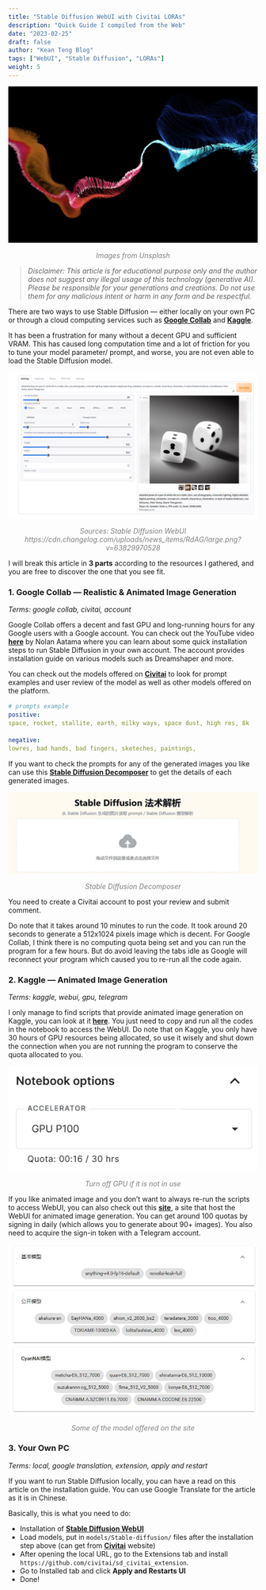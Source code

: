 ```yaml
---
title: "Stable Diffusion WebUI with Civitai LORAs"
description: "Quick Guide I compiled from the Web"
date: "2023-02-25"
draft: false
author: "Kean Teng Blog"
tags: ["WebUI", "Stable Diffusion", "LORAs"]
weight: 5
---
```


<img src="images/img1.jpg"  class = "center"/>
<p style="text-align: center; color:grey;"><i>Images from Unsplash</i></p>

> *Disclaimer: This article is for educational purpose only and the author does not suggest any illegal usage of this technology (generative AI). Please be responsible for your generations and creations. Do not use them for any malicious intent or harm in any form and be respectful.*

There are two ways to use Stable Diffusion — either locally on your own PC or through a cloud computing services such as [**Google Collab**](https://colab.research.google.com/) and [**Kaggle**](https://www.kaggle.com/).

It has been a frustration for many without a decent GPU and sufficient VRAM. This has caused long computation time and a lot of friction for you to tune your model parameter/ prompt, and worse, you are not even able to load the Stable Diffusion model.

<img src="images/img2.png"  class = "center"/>
<p style="text-align: center; color:grey;"><i>Sources: Stable Diffusion WebUI https://cdn.changelog.com/uploads/news_items/RdAG/large.png?v=63829970528</i></p>

I will break this article in **3 parts** according to the resources I gathered, and you are free to discover the one that you see fit.

### 1. Google Collab — Realistic & Animated Image Generation
*Terms: google collab, civitai, account*

Google Collab offers a decent and fast GPU and long-running hours for any Google users with a Google account. You can check out the YouTube video [**here**](https://www.youtube.com/@nolanaatama) by Nolan Aatama where you can learn about some quick installation steps to run Stable Diffusion in your own account. The account provides installation guide on various models such as Dreamshaper and more.

You can check out the models offered on [**Civitai**](https://civitai.com/) to look for prompt examples and user review of the model as well as other models offered on the platform.

```yaml {linenos=true}
# prompts example
positive:
space, rocket, stallite, earth, milky ways, space dust, high res, 8k

negative:
lowres, bad hands, bad fingers, sketeches, paintings,
```

If you want to check the prompts for any of the generated images you like can use this [**Stable Diffusion Decomposer**](https://spell.novelai.dev/) to get the details of each generated images.

<img src="images/img3.png"  class = "center"/>
<p style="text-align: center; color:grey;"><i>Stable Diffusion Decomposer</i></p>

You need to create a Civitai account to post your review and submit comment.

Do note that it takes around 10 minutes to run the code. It took around 20 seconds to generate a 512x1024 pixels image which is decent. For Google Collab, I think there is no computing quota being set and you can run the program for a few hours. But do avoid leaving the tabs idle as Google will reconnect your program which caused you to re-run all the code again.

### 2. Kaggle — Animated Image Generation
*Terms: kaggle, webui, gpu, telegram*

I only manage to find scripts that provide animated image generation on Kaggle, you can look at it [**here**](https://www.kaggle.com/code/camenduru/stable-diffusion-webui-kaggle). You just need to copy and run all the codes in the notebook to access the WebUI. Do note that on Kaggle, you only have 30 hours of GPU resources being allocated, so use it wisely and shut down the connection when you are not running the program to conserve the quota allocated to you.

<center><img src="images/img4.png"  class = "center"/></center>
<p style="text-align: center; color:grey;"><i>Turn off GPU if it is not in use</i></p>

If you like animated image and you don’t want to always re-run the scripts to access WebUI, you can also check out this [**site**](https://www.kamiya.dev/), a site that host the WebUI for animated image generation. You can get around 100 quotas by signing in daily (which allows you to generate about 90+ images). You also need to acquire the sign-in token with a Telegram account.

<img src="images/img5.png"  class = "center"/>
<p style="text-align: center; color:grey;"><i>Some of the model offered on the site</i></p>

### 3. Your Own PC
*Terms: local, google translation, extension, apply and restart*

If you want to run Stable Diffusion locally, you can have a read on this article on the installation guide. You can use Google Translate for the article as it is in Chinese.

Basically, this is what you need to do:

- Installation of [**Stable Diffusion WebUI**](https://github.com/AUTOMATIC1111/stable-diffusion-webui)
- Load models, put in `models/Stable-diffusion/` files after the installation step above (can get from [**Civitai**](https://civitai.com/) website)
- After opening the local URL, go to the Extensions tab and install `https://github.com/civitai/sd_civitai_extension`.
- Go to Installed tab and click **Apply and Restarts UI**
- Done!